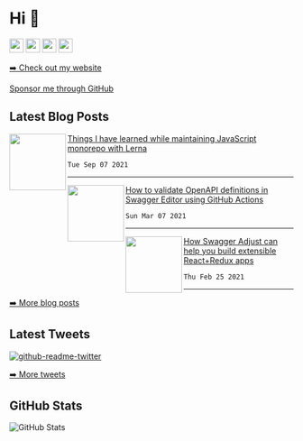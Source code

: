 <h1>Hi 👋</h1>
<p><a href="https://www.twitter.com/vladimirgorej"><img src="https://img.shields.io/badge/twitter-%231DA1F2.svg?&style=for-the-badge&logo=twitter&logoColor=white" height=25></a> <a href="https://www.linkedin.com/in/vladimirgorej"><img src="https://img.shields.io/badge/linkedin-%230077B5.svg?&style=for-the-badge&logo=linkedin&logoColor=white" height=25></a> <a href="https://medium.com/@vladimirgorej"><img src="https://img.shields.io/badge/medium-%2312100E.svg?&style=for-the-badge&logo=medium&logoColor=white" height=25></a> <a href="https://dev.to/char0n"><img src="https://img.shields.io/badge/DEV.TO-%230A0A0A.svg?&style=for-the-badge&logo=dev-dot-to&logoColor=white" height=25></a></p>
<p><a href="https://vladimirgorej.com/">➡️ Check out my website</a></p>
  <a href="https://github.com/sponsors/char0n" target="_blank" rel="noreferrer nofollow">
      Sponsor me through GitHub
    </a>
<h2>Latest Blog Posts</h2>
<p><a href="https://vladimirgorej.com/blog/things-i-have-learned-maintaining-javascript-monorepo-with-lerna/" target="_blank" rel="noreferrer nofollow"><img align="left" width="100" height="100" src="https://vladimirgorej.com/assets/img/blog/taming-lerna.png"></a></p>
<p><a href="https://vladimirgorej.com/blog/things-i-have-learned-maintaining-javascript-monorepo-with-lerna/">Things I have learned while maintaining JavaScript monorepo with Lerna</a></p>
<pre><code>Tue Sep 07 2021
</code></pre>
<hr>
<p><a href="https://vladimirgorej.com/blog/how-to-validate-openapi-definitions-in-swagger-editor-using-github-actions/" target="_blank" rel="noreferrer nofollow"><img align="left" width="100" height="100" src="https://vladimirgorej.com/assets/img/blog/swagger-editor-validate.png"></a></p>
<p><a href="https://vladimirgorej.com/blog/how-to-validate-openapi-definitions-in-swagger-editor-using-github-actions/">How to validate OpenAPI definitions in Swagger Editor using GitHub Actions</a></p>
<pre><code>Sun Mar 07 2021
</code></pre>
<hr>
<p><a href="https://vladimirgorej.com/blog/how-swagger-adjust-can-help-you-build-extensible-react-redux-apps/" target="_blank" rel="noreferrer nofollow"><img align="left" width="100" height="100" src="https://vladimirgorej.com/assets/img/blog/swagger-adjust.png"></a></p>
<p><a href="https://vladimirgorej.com/blog/how-swagger-adjust-can-help-you-build-extensible-react-redux-apps/">How Swagger Adjust can help you build extensible React+Redux apps</a></p>
<pre><code>Thu Feb 25 2021
</code></pre>
<hr>
<p><a href="https://vladimirgorej.com/blog/">➡️ More blog posts</a></p>
<h2>Latest Tweets</h2>
<p><a href="https://www.twitter.com/vladimirgorej"><img src="https://github-readme-twitter-gazf.vercel.app/api?id=vladimirgorej&amp;layout=wide" alt="github-readme-twitter"></a></p>
<p><a href="https://www.twitter.com/vladimirgorej">➡️ More tweets</a></p>
<h2>GitHub Stats</h2>
<p><img src="https://github-readme-stats.vercel.app/api?username=char0n&amp;show_icons=true" alt="GitHub Stats"></p>
